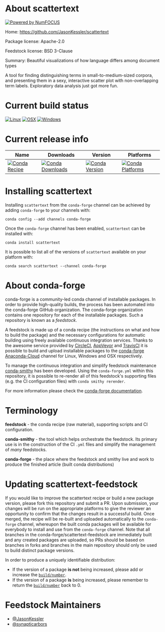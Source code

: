 About scattertext
=================

[![Powered by NumFOCUS](https://img.shields.io/badge/powered%20by-NumFOCUS-orange.svg?style=flat&colorA=E1523D&colorB=007D8A)](http://numfocus.org)

Home: https://github.com/JasonKessler/scattertext

Package license: Apache-2.0

Feedstock license: BSD 3-Clause

Summary: Beautiful visualizations of how language differs among document types

A tool for finding distinguishing terms in small-to-medium-sized corpora, and presenting them in a sexy,
interactive scatter plot with non-overlapping term labels. Exploratory data analysis just got more fun.


Current build status
====================

[![Linux](https://img.shields.io/circleci/project/github/conda-forge/scattertext-feedstock/master.svg?label=Linux)](https://circleci.com/gh/conda-forge/scattertext-feedstock)
[![OSX](https://img.shields.io/travis/conda-forge/scattertext-feedstock/master.svg?label=macOS)](https://travis-ci.org/conda-forge/scattertext-feedstock)
[![Windows](https://img.shields.io/appveyor/ci/conda-forge/scattertext-feedstock/master.svg?label=Windows)](https://ci.appveyor.com/project/conda-forge/scattertext-feedstock/branch/master)

Current release info
====================

| Name | Downloads | Version | Platforms |
| --- | --- | --- | --- |
| [![Conda Recipe](https://img.shields.io/badge/recipe-scattertext-green.svg)](https://anaconda.org/conda-forge/scattertext) | [![Conda Downloads](https://img.shields.io/conda/dn/conda-forge/scattertext.svg)](https://anaconda.org/conda-forge/scattertext) | [![Conda Version](https://img.shields.io/conda/vn/conda-forge/scattertext.svg)](https://anaconda.org/conda-forge/scattertext) | [![Conda Platforms](https://img.shields.io/conda/pn/conda-forge/scattertext.svg)](https://anaconda.org/conda-forge/scattertext) |

Installing scattertext
======================

Installing `scattertext` from the `conda-forge` channel can be achieved by adding `conda-forge` to your channels with:

```
conda config --add channels conda-forge
```

Once the `conda-forge` channel has been enabled, `scattertext` can be installed with:

```
conda install scattertext
```

It is possible to list all of the versions of `scattertext` available on your platform with:

```
conda search scattertext --channel conda-forge
```


About conda-forge
=================

conda-forge is a community-led conda channel of installable packages.
In order to provide high-quality builds, the process has been automated into the
conda-forge GitHub organization. The conda-forge organization contains one repository
for each of the installable packages. Such a repository is known as a *feedstock*.

A feedstock is made up of a conda recipe (the instructions on what and how to build
the package) and the necessary configurations for automatic building using freely
available continuous integration services. Thanks to the awesome service provided by
[CircleCI](https://circleci.com/), [AppVeyor](https://www.appveyor.com/)
and [TravisCI](https://travis-ci.org/) it is possible to build and upload installable
packages to the [conda-forge](https://anaconda.org/conda-forge)
[Anaconda-Cloud](https://anaconda.org/) channel for Linux, Windows and OSX respectively.

To manage the continuous integration and simplify feedstock maintenance
[conda-smithy](https://github.com/conda-forge/conda-smithy) has been developed.
Using the ``conda-forge.yml`` within this repository, it is possible to re-render all of
this feedstock's supporting files (e.g. the CI configuration files) with ``conda smithy rerender``.

For more information please check the [conda-forge documentation](https://conda-forge.org/docs/).

Terminology
===========

**feedstock** - the conda recipe (raw material), supporting scripts and CI configuration.

**conda-smithy** - the tool which helps orchestrate the feedstock.
                   Its primary use is in the construction of the CI ``.yml`` files
                   and simplify the management of *many* feedstocks.

**conda-forge** - the place where the feedstock and smithy live and work to
                  produce the finished article (built conda distributions)


Updating scattertext-feedstock
==============================

If you would like to improve the scattertext recipe or build a new
package version, please fork this repository and submit a PR. Upon submission,
your changes will be run on the appropriate platforms to give the reviewer an
opportunity to confirm that the changes result in a successful build. Once
merged, the recipe will be re-built and uploaded automatically to the
`conda-forge` channel, whereupon the built conda packages will be available for
everybody to install and use from the `conda-forge` channel.
Note that all branches in the conda-forge/scattertext-feedstock are
immediately built and any created packages are uploaded, so PRs should be based
on branches in forks and branches in the main repository should only be used to
build distinct package versions.

In order to produce a uniquely identifiable distribution:
 * If the version of a package **is not** being increased, please add or increase
   the [``build/number``](https://conda.io/docs/user-guide/tasks/build-packages/define-metadata.html#build-number-and-string).
 * If the version of a package **is** being increased, please remember to return
   the [``build/number``](https://conda.io/docs/user-guide/tasks/build-packages/define-metadata.html#build-number-and-string)
   back to 0.

Feedstock Maintainers
=====================

* [@JasonKessler](https://github.com/JasonKessler/)
* [@synapticarbors](https://github.com/synapticarbors/)

